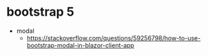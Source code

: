 # bootstrap 5

-   modal
    -   https://stackoverflow.com/questions/59256798/how-to-use-bootstrap-modal-in-blazor-client-app
